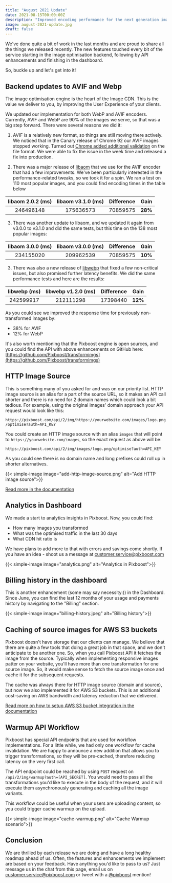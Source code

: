 ```yaml
---
title: "August 2021 Update"
date: 2021-08-15T00:00:00Z
description: "Improved encoding performance for the next generation images, new features in Dashboard, API and more in the latest update."
image: august-2021-update.jpg
draft: false
---
```


We've done quite a bit of work in the last months and are proud to share all the things we released recently. The new features touched every bit of the service starting in the image optimisation backend, following by API enhancements and finishing in the dashboard. 

So, buckle up and let's get into it!

<!--more-->

## Backend updates to AVIF and Webp

The image optimisation engine is the heart of the Image CDN. This is the value we deliver to you, by improving the User Experience of your clients. 

We updated our implementation for both WebP and AVIF encoders. Currently, AVIF and WebP are 90% of the images we serve, so that was a big step forward. There were several reasons we did it:

1. AVIF is a relatively new format, so things are still moving there actively. We noticed that in the Canary release of Chrome 92 our AVIF images stopped working. Turned out [Chrome added additional validation](https://bugs.chromium.org/p/chromium/issues/detail?id=1198455) on the file format. We were able to fix the issue in the week time and released a fix into production.

2. There was a major release of [libaom](https://aomedia.googlesource.com/aom/) that we use for the AVIF encoder that had a few improvements. We've been particularly interested in the performance-related tweaks, so we took it for a spin. We ran a test on 110 most popular images, and you could find encoding times in the table below

| libaom 2.0.2 (ms)  | libaom v3.1.0 (ms) | Difference | Gain    |
| :----------------: | :----------------: | :--------: | :-----: |
| 246496148          | 175636573          | 70859575   | **28%** |

3. There was another update to libaom, and we updated it again from v3.0.0 to v3.1.0 and did the same tests, but this time on the 138 most popular images:

| libaom 3.0.0 (ms)  | libaom v3.0.0 (ms) | Difference | Gain    |
| :----------------: | :----------------: | :--------: | :-----: |
| 234155020          | 209962539          | 70859575   | **10%** |

3. There was also a new release of [libwebp](https://chromium.googlesource.com/webm/libwebp) that fixed a few non-critical issues, but also promised further latency benefits. We did the same performance tests and here are the results:

| libwebp (ms)  | libwebp v1.2.0 (ms) | Difference | Gain    |
| :-----------: | :-----------------: | :--------: | :-----: |
| 242599917     | 212111298           | 17398440   | **12%** |

As you could see we improved the response time for previously non-transformed images by:

* 38% for AVIF
* 12% for WebP

It's also worth mentioning that the Pixboost engine is open sources, and you could find the API with above enhancements on GitHub here: [https://github.com/Pixboost/transformimgs](https://github.com/Pixboost/transformimgs)

## HTTP Image Source

This is something many of you asked for and was on our priority list. HTTP image source is an alias for a part of the source URL, so it makes an API call shorter and there is no need for 2 domain names which could look a bit tedious. For example, using the original images' domain approach your API request would look like this:

`https://pixboost.com/api/2/img/https://yourwebsite.com/images/logo.png/optimise?auth=API_KEY`

You could create an HTTP image source with an alias `images` that will point to `https://yourwebsite.com/images`, so the exact request as above will be:

`https://pixboost.com/api/2/img/images/logo.png/optimise?auth=API_KEY`

As you could see there is no domain name and long prefixes could roll up in shorter alternatives.

{{< simple-image image="add-http-image-source.png" alt="Add HTTP image source">}}

[Read more in the documentation](https://help.pixboost.com/setup/adding-http-image-source)

## Analytics in Dashboard

We made a start to analytics insights in Pixboost. Now, you could find:

* How many images you transformed
* What was the optimised traffic in the last 30 days 
* What CDN hit ratio is

We have plans to add more to that with errors and savings come shortly. If you have an idea - shoot us a message at customer.service@pixboost.com

{{< simple-image image="analytics.png" alt="Analytics in Pixboost">}}

## Billing history in the dashboard

This is another enhancement (some may say necessity:)) in the Dashboard. Since June, you can find the last 12 months of your usage and payments history by navigating to the "Billing" section. 

{{< simple-image image="billing-history.jpeg" alt="Billing history">}}

## Caching of source images for AWS S3 buckets

Pixboost doesn't have storage that our clients can manage. We believe that there are quite a few tools that doing a great job in that space, and we don't anticipate to be another one. So, when you call Pixboost API it fetches the image from the source. Typically when implementing responsive images patter on your website, you'll have more than one transformation for one source image. So, it would make sense to fetch the source image once and cache it for the subsequent requests. 

The cache was always there for HTTP image source (domain and source), but now we also implemented it for AWS S3 buckets. This is an additional cost-saving on AWS bandwidth and latency reduction that we delivered.

[Read more on how to setup AWS S3 bucket integration in the documentation](https://help.pixboost.com/setup/adding-s3-bucket-image-source)

## Warmup API Workflow

Pixboost has special API endpoints that are used for workflow implementations. For a little while, we had only one workflow for cache invalidation. We are happy to announce a new addition that allows you to trigger transformations, so they will be pre-cached, therefore reducing latency on the very first call.

The API endpoint could be reached by using `POST` request on `/api/2/img/warmup?auth=[API_SECRET]`. You would need to pass all the transformations you'd like to execute in the body of the request, and it will execute them asynchronously generating and caching all the image variants.

This workflow could be useful when your users are uploading content, so you could trigger cache warmup on the upload.

{{< simple-image image="cache-warmup.png" alt="Cache Warmup scenario">}}

## Conclusion

We are thrilled by each release we are doing and have a long healthy roadmap ahead of us. Often, the features and enhancements we implement are based on your feedback. Have anything you'd like to pass to us? Just message us in the chat from this page, email us on [customer.service@pixboost.com](mailto:customer.service@pixboost.com) or tweet with a [@pixboost](https://twitter.com/pixboost) mention!